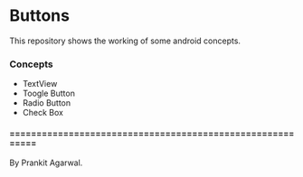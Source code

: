# Buttons
This repository shows the working of some android concepts.

### Concepts
* TextView
* Toogle Button
* Radio Button
* Check Box

#### ==========================================================<br/>
By Prankit Agarwal.
